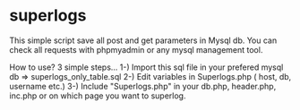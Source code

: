 # superlogs
This simple script save all post and get parameters in Mysql db. You can check all requests with phpmyadmin or any mysql management tool.

How to use?
3 simple steps...
1-) Import this sql file in your prefered mysql db => superlogs_only_table.sql
2-) Edit variables in Superlogs.php ( host, db, username etc.)
3-) Include "Superlogs.php" in your db.php, header.php, inc.php or on which page you want to superlog.
